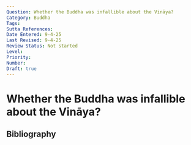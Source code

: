 ```yaml
---
Question: Whether the Buddha was infallible about the Vināya?
Category: Buddha
Tags: 
Sutta References: 
Date Entered: 9-4-25
Last Revised: 9-4-25
Review Status: Not started
Level: 
Priority: 
Number: 
Draft: true
---
```


# Whether the Buddha was infallible about the Vināya?

## Bibliography

<!-- 

Notes:



-->